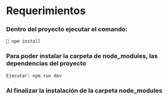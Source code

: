 # Requerimientos 

### Dentro del proyecto ejecutar el comando:
    📌 npm install
### Para poder instalar la carpeta de node_modules, las dependencias del proyecto
    Ejecutar: npm run dev
### Al finalizar la instalación de la carpeta node_modules
